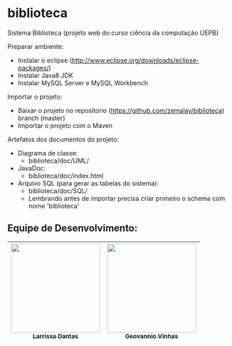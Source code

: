 # biblioteca
Sistema Biblioteca (projeto web do curso ciência da computação UEPB)

Preparar ambiente:
  - Instalar o eclipse (http://www.eclipse.org/downloads/eclipse-packages/)
  - Instalar Java8 JDK
  - Instalar MySQL Server e MySQL Workbench
 
Importar o projeto:
  - Baixar o projeto no repositorio (https://github.com/zemalay/biblioteca) branch (master)
  - Importar o projeto com o Maven
  

Artefatos dos documentos do projeto:
  - Diagrama de classe:
    - biblioteca/doc/UML/
  - JavaDoc:
    - biblioteca/doc/index.html
  - Arquivo SQL (para gerar as tabelas do sistema):
    - biblioteca/doc/SQL/
    - Lembrando antes de importar precisa criar primeiro o schema com nome 'biblioteca'
 
## Equipe de Desenvolvimento:	
[<img src="https://avatars2.githubusercontent.com/u/29286962" width="200px;"/><br><sub><b>Larrissa Dantas</b></sub>](https://github.com/LarrissaDantas) | [<img src="https://avatars.githubusercontent.com/u/11711338" width="200px;"/><br><sub><b>Geovannio Vinhas</b></sub>](https://github.com/zemalay) | 	
:---: | ---
